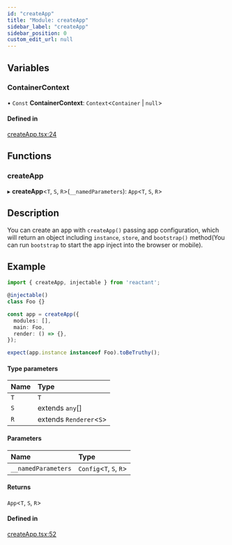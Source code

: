 ```yaml
---
id: "createApp"
title: "Module: createApp"
sidebar_label: "createApp"
sidebar_position: 0
custom_edit_url: null
---
```


## Variables

### ContainerContext

• `Const` **ContainerContext**: `Context`<`Container` \| ``null``\>

#### Defined in

[createApp.tsx:24](https://github.com/unadlib/reactant/blob/4ec91913/packages/reactant/src/createApp.tsx#L24)

## Functions

### createApp

▸ **createApp**<`T`, `S`, `R`\>(`__namedParameters`): `App`<`T`, `S`, `R`\>

## Description

You can create an app with `createApp()` passing app configuration,
which will return an object including `instance`, `store`,
and `bootstrap()` method(You can run `bootstrap` to start the app inject into the browser or mobile).

## Example

```typescript
import { createApp, injectable } from 'reactant';

@injectable()
class Foo {}

const app = createApp({
  modules: [],
  main: Foo,
  render: () => {},
});

expect(app.instance instanceof Foo).toBeTruthy();
```

#### Type parameters

| Name | Type |
| :------ | :------ |
| `T` | `T` |
| `S` | extends `any`[] |
| `R` | extends `Renderer`<`S`\> |

#### Parameters

| Name | Type |
| :------ | :------ |
| `__namedParameters` | `Config`<`T`, `S`, `R`\> |

#### Returns

`App`<`T`, `S`, `R`\>

#### Defined in

[createApp.tsx:52](https://github.com/unadlib/reactant/blob/4ec91913/packages/reactant/src/createApp.tsx#L52)
